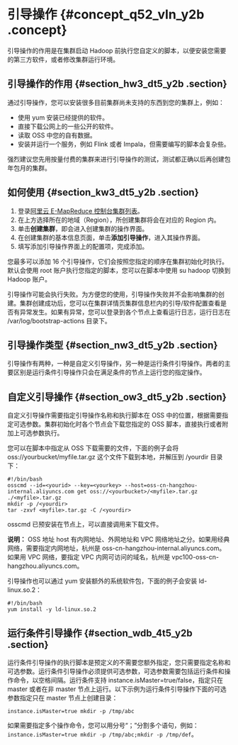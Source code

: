 # 引导操作 {#concept_q52_vln_y2b .concept}

引导操作的作用是在集群启动 Hadoop 前执行您自定义的脚本，以便安装您需要的第三方软件，或者修改集群运行环境。

## 引导操作的作用 {#section_hw3_dt5_y2b .section}

通过引导操作，您可以安装很多目前集群尚未支持的东西到您的集群上，例如：

-   使用 yum 安装已经提供的软件。
-   直接下载公网上的一些公开的软件。
-   读取 OSS 中您的自有数据。
-   安装并运行一个服务，例如 Flink 或者 Impala，但需要编写的脚本会复杂些。

强烈建议您先用按量付费的集群来进行引导操作的测试，测试都正确以后再创建包年包月的集群。

## 如何使用 {#section_kw3_dt5_y2b .section}

1.  登录[阿里云 E-MapReduce 控制台集群列表](https://emr.console.aliyun.com/)。
2.  在上方选择所在的地域（Region），所创建集群将会在对应的 Region 内。
3.  单击**创建集群**，即会进入创建集群的操作界面。
4.  在创建集群的基本信息页面，单击**添加引导操作**，进入其操作界面。
5.  填写添加引导操作界面上的配置项，完成添加。

您最多可以添加 16 个引导操作，它们会按照您指定的顺序在集群初始化时执行。默认会使用 root 账户执行您指定的脚本，您可以在脚本中使用 su hadoop 切换到 Hadoop 账户。

引导操作可能会执行失败。为方便您的使用，引导操作失败并不会影响集群的创建。集群创建成功后，您可以在集群详情页集群信息栏内的引导/软件配置查看是否有异常发生。如果有异常，您可以登录到各个节点上查看运行日志，运行日志在 /var/log/bootstrap-actions 目录下。

## 引导操作类型 {#section_nw3_dt5_y2b .section}

引导操作有两种，一种是自定义引导操作，另一种是运行条件引导操作。两者的主要区别是运行条件引导操作只会在满足条件的节点上运行您的指定操作。

## 自定义引导操作 {#section_ow3_dt5_y2b .section}

自定义引导操作需要指定引导操作名称和执行脚本在 OSS 中的位置，根据需要指定可选参数。集群初始化时各个节点会下载您指定的 OSS 脚本，直接执行或者附加上可选参数执行。

您可以在脚本中指定从 OSS 下载需要的文件，下面的例子会将 oss://yourbucket/myfile.tar.gz 这个文件下载到本地，并解压到 /yourdir 目录下：

```
#!/bin/bash
osscmd --id=<yourid> --key=<yourkey> --host=oss-cn-hangzhou-internal.aliyuncs.com get oss://<yourbucket>/<myfile>.tar.gz ./<myfile>.tar.gz
mkdir -p /<yourdir>
tar -zxvf <myfile>.tar.gz -C /<yourdir>
```

osscmd 已预安装在节点上，可以直接调用来下载文件。

**说明：** OSS 地址 host 有内网地址、外网地址和 VPC 网络地址之分。如果用经典网络，需要指定内网地址，杭州是 oss-cn-hangzhou-internal.aliyuncs.com。如果用 VPC 网络，要指定 VPC 内网可访问的域名，杭州是 vpc100-oss-cn-hangzhou.aliyuncs.com。

引导操作也可以通过 yum 安装额外的系统软件包，下面的例子会安装 ld-linux.so.2：

```
#!/bin/bash
yum install -y ld-linux.so.2
```

## 运行条件引导操作 {#section_wdb_4t5_y2b .section}

运行条件引导操作的执行脚本是预定义的不需要您额外指定，您只需要指定名称和可选参数。运行条件引导操作必须提供可选参数，可选参数需要包括运行条件和操作命令，以空格间隔。运行条件支持 instance.isMaster=true/false，指定只在 master 或者在非 master 节点上运行。以下示例为运行条件引导操作下面的可选参数指定只在 master 节点上创建目录：

```
instance.isMaster=true mkdir -p /tmp/abc
```

如果需要指定多个操作命令，您可以用分号“；”分割多个语句，例如：`instance.isMaster=true mkdir -p /tmp/abc;mkdir -p /tmp/def`。

